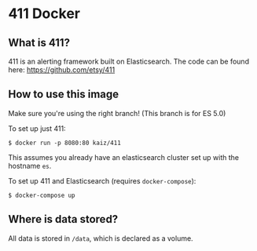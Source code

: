 411 Docker
==========

What is 411?
------------

411 is an alerting framework built on Elasticsearch. The code can be found here: https://github.com/etsy/411


How to use this image
---------------------

Make sure you're using the right branch! (This branch is for ES 5.0)

To set up just 411:
```
$ docker run -p 8080:80 kaiz/411
```
This assumes you already have an elasticsearch cluster set up with the hostname `es`.


To set up 411 and Elasticsearch (requires `docker-compose`):
```
$ docker-compose up
```


Where is data stored?
---------------------

All data is stored in `/data`, which is declared as a volume.
